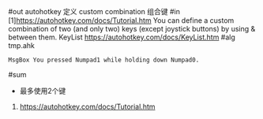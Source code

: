#out
autohotkey 定义 custom combination 组合键
#in
[1]https://autohotkey.com/docs/Tutorial.htm
You can define a custom combination of two (and only two) keys (except
joystick buttons) by using & between them.
KeyList
https://autohotkey.com/docs/KeyList.htm
#alg
tmp.ahk
```
MsgBox You pressed Numpad1 while holding down Numpad0.
```
#sum
- 最多使用2个键
1. https://autohotkey.com/docs/Tutorial.htm
